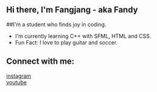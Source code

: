 ## Hi there, I'm Fangjang - aka Fandy

##I'm a student who finds joy in coding.
- I'm currently learning C++ with SFML, HTML and CSS.
- Fun Fact: I love to play guitar and soccer.

## Connect with me:
[instagram] 
<br />
[youtube]
<br />
<br />

[instagram]: https://www.instagram.com/fangjang_/
[youtube]: https://www.youtube.com/channel/UCDk3xSXEXgJwuI1PEcCD3nQ

